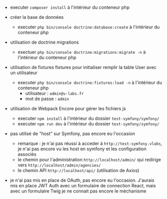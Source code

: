 - executer `composer install` à l'intérieur du conteneur php

- créer la base de données
    + executer `php bin/console doctrine:database:create` à l'intérieur du conteneur php


- utilisation de doctrine migrations
    + exectuer `php bin/console doctrine:migrations:migrate -n` à l'intérieur du conteneur php


- utilisation de fixtures fixtures pour initialiser remplir la table User avec un utilisateur
    + executer `php bin/console doctrine:fixtures:load -n` à l'intérieur du conteneur php
        * utilisateur : `admin@v-labs.fr`
        * mot de passe : `admin`


- utilisation de Webpack Encore pour gérer les fichiers js
    + executer `npm install` à l'intérieur du dossier `test-symfony/symfony/`
    + executer `npm run dev` à l'intérieur du dossier `test-symfony/symfony/`


- pas utilisé de "host" sur Symfony, pas encore eu l'occasion
    + remarque : je n'ai pas réussi à acceder à `http://test-symfony.vlabs`, je n'ai pas encore vu les host en symfony et les configuration associés
    + le chemin pour l'administration `http://localhost/admin/` qui redirige vers `http://localhost/admin/agencies/`
    + le chemin API `http://localhost/api/` (utilisation de Axios)
- je n'ai pas mis en place de OAuth, pas encore eu l'occasion. J'aurais mis en place JWT Auth avec un formulaire de connection React, mais avec un formulaire Twig je ne connait pas encore le méchanisme
